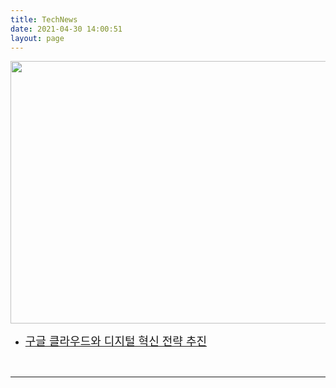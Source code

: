```yaml
---
title: TechNews
date: 2021-04-30 14:00:51
layout: page
---
```

<a href="/2021/05/04/news1/">
<img src="https://www.linkpicture.com/q/qwe.jpg" border=0 width="1100" height="420">
</a>

* <a href="/2021/05/04/news1/" role="button"><font size="4">구글 클라우드와 디지털 혁신 전략 추진</font></a>
<p>&nbsp;</p>

* * *